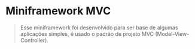 # Miniframework MVC

> Esse miniframework foi desenvolvido para ser base de algumas aplicações simples, é usado o padrão de projeto MVC (Model-View-Controller).
